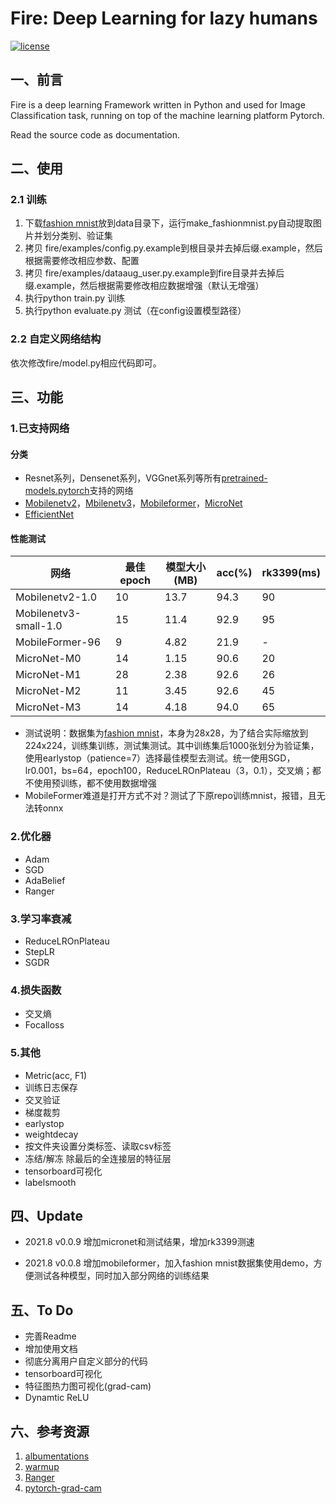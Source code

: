 # Fire: Deep Learning for lazy humans

[![license](https://img.shields.io/github/license/mashape/apistatus.svg?maxAge=2592000)](https://github.com/fire717/Fire/blob/main/LICENSE)

## 一、前言
Fire is a deep learning Framework written in Python and used for Image Classification task, running on top of the machine learning platform Pytorch.

Read the source code as documentation.

## 二、使用

### 2.1 训练
1. 下载[fashion mnist](https://github.com/zalandoresearch/fashion-mnist)放到data目录下，运行make_fashionmnist.py自动提取图片并划分类别、验证集
2. 拷贝 fire/examples/config.py.example到根目录并去掉后缀.example，然后根据需要修改相应参数、配置
3. 拷贝 fire/examples/dataaug_user.py.example到fire目录并去掉后缀.example，然后根据需要修改相应数据增强（默认无增强）
4. 执行python train.py 训练
5. 执行python evaluate.py 测试（在config设置模型路径）

### 2.2 自定义网络结构
依次修改fire/model.py相应代码即可。

## 三、功能
### 1.已支持网络
#### 分类
* Resnet系列，Densenet系列，VGGnet系列等所有[pretrained-models.pytorch](https://github.com/Cadene/pretrained-models.pytorch)支持的网络
* [Mobilenetv2](https://pytorch.org/docs/stable/torchvision/models.html?highlight=mobilenet#torchvision.models.mobilenet_v2)，[Mbilenetv3](https://github.com/kuan-wang/pytorch-mobilenet-v3)，[Mobileformer](https://github.com/slwang9353/MobileFormer)，[MicroNet](https://github.com/liyunsheng13/micronet)
* [EfficientNet](https://github.com/lukemelas/EfficientNet-PyTorch)

#### 性能测试
网络|最佳epoch|模型大小(MB)|acc(%)|rk3399(ms)
---|---|---|---|---
Mobilenetv2-1.0|10|13.7|94.3|90
Mobilenetv3-small-1.0|15|11.4|92.9|95
MobileFormer-96|9|4.82|21.9|-
MicroNet-M0|14|1.15|90.6|20
MicroNet-M1|28|2.38|92.6|26
MicroNet-M2|11|3.45|92.6|45
MicroNet-M3|14|4.18|94.0|65

* 测试说明：数据集为[fashion mnist](https://github.com/zalandoresearch/fashion-mnist)，本身为28x28，为了结合实际缩放到224x224，训练集训练，测试集测试。其中训练集后1000张划分为验证集，使用earlystop（patience=7）选择最佳模型去测试。统一使用SGD，lr0.001，bs=64，epoch100，ReduceLROnPlateau（3，0.1），交叉熵；都不使用预训练，都不使用数据增强
* MobileFormer难道是打开方式不对？测试了下原repo训练mnist，报错，且无法转onnx

### 2.优化器
* Adam  
* SGD 
* AdaBelief 
* Ranger

### 3.学习率衰减
* ReduceLROnPlateau
* StepLR
* SGDR

### 4.损失函数
* 交叉熵
* Focalloss

### 5.其他
* Metric(acc, F1)
* 训练日志保存
* 交叉验证
* 梯度裁剪
* earlystop
* weightdecay
* 按文件夹设置分类标签、读取csv标签
* 冻结/解冻 除最后的全连接层的特征层
* tensorboard可视化
* labelsmooth

 

## 四、Update
* 2021.8 v0.0.9 增加micronet和测试结果，增加rk3399测速

* 2021.8 v0.0.8 增加mobileformer，加入fashion mnist数据集使用demo，方便测试各种模型，同时加入部分网络的训练结果

## 五、To Do
* 完善Readme
* 增加使用文档
* 彻底分离用户自定义部分的代码
* tensorboard可视化
* 特征图热力图可视化(grad-cam)
* Dynamtic ReLU 

## 六、参考资源
1. [albumentations](https://github.com/albumentations-team/albumentations)
2. [warmup](https://github.com/ildoonet/pytorch-gradual-warmup-lr)
3. [Ranger](https://github.com/lessw2020/Ranger-Deep-Learning-Optimizer)
4. [pytorch-grad-cam](https://github.com/jacobgil/pytorch-grad-cam)

